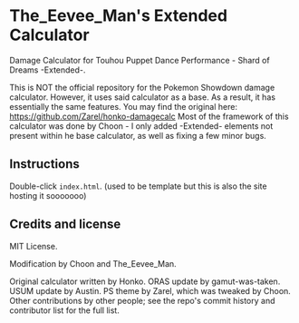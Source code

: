 The_Eevee_Man's Extended Calculator
=======================

Damage Calculator for Touhou Puppet Dance Performance - Shard of Dreams -Extended-.

This is NOT the official repository for the Pokemon Showdown damage calculator.
However, it uses said calculator as a base. As a result, it has essentially the same features.
You may find the original here: https://github.com/Zarel/honko-damagecalc
Most of the framework of this calculator was done by Choon - I only added -Extended- elements 
not present within he base calculator, as well as fixing a few minor bugs.

Instructions
------------

Double-click `index.html`.
(used to be template but this is also the site hosting it sooooooo)


Credits and license
-------------------

MIT License.

Modification by Choon and The_Eevee_Man.

Original calculator written by Honko. ORAS update by gamut-was-taken. USUM
update by Austin. PS theme by Zarel, which was tweaked by Choon. Other
contributions by other people; see the repo's commit history and contributor
list for the full list.
